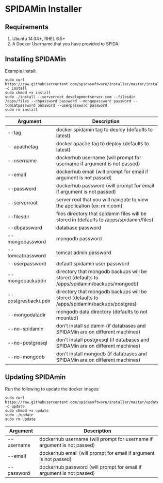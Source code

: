 # SPIDAMin Installer

Requirements
------------

1. Ubuntu 14.04+, RHEL 6.5+
2. A Docker Username that you have provided to SPIDA.


Installing SPIDAMin
-------------------

Example install:

```
sudo curl https://raw.githubusercontent.com/spidasoftware/installer/master/install -o install 
sudo chmod +x install 
sudo ./install --serverroot developmentserver.com --filesdir /apps/files --dbpassword password --mongopassword password --tomcatpassword password --userpassword password
sudo rm install
```

Argument            | Description
--------------------|--------------------------------------------------------------------------------------------
--tag               | docker spidamin tag to deploy (defaults to latest)
--apachetag         | docker apache tag to deploy (defaults to latest)
--username          | dockerhub username (will prompt for username if argument is not passed)
--email             | dockerhub email (will prompt for email if argument is not passed)
--password          | dockerhub password (will prompt for email if argument is not passed)
--serverroot        | server root that you will navigate to view the application (ex: min.com)  
--filesdir          | files directory that spidamin files will be stored in (defaults to /apps/spidamin/files)
--dbpassword        | database password
--mongopassword     | mongodb password
--tomcatpassword    | tomcat admin password
--userpassword      | default spidamin user password
--mongobackupdir    | directory that mongodb backups will be stored (defaults to /apps/spidamin/backups/mongodb)
--postgresbackupdir | directory that mongodb backups will be stored (defaults to /apps/spidamin/backups/postgres)
--mongodatadir      | mongodb data directory (defaults to not mounted)
--no-spidamin       | don't install spidamin (if databases and SPIDAMin are on different machines)
--no-postgresql     | don't install postgresql (if databases and SPIDAMin are on different machines)
--no-mongodb        | don't install mongodb (if databases and SPIDAMin are on different machines)


Updating SPIDAmin
-----------------
Run the following to update the docker images:

```
sudo curl https://raw.githubusercontent.com/spidasoftware/installer/master/update -o update 
sudo chmod +x update 
sudo ./update 
sudo rm update
```

Argument            | Description
--------------------|--------------------------------------------------------------------------------------------
--username          | dockerhub username (will prompt for username if argument is not passed)
--email             | dockerhub email (will prompt for email if argument is not passed)
--password          | dockerhub password (will prompt for email if argument is not passed)
